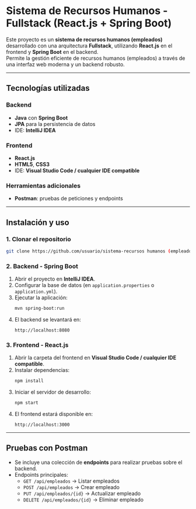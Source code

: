 # Sistema de Recursos Humanos - Fullstack (React.js + Spring Boot)

Este proyecto es un **sistema de recursos humanos (empleados)** desarrollado con una arquitectura **Fullstack**, utilizando **React.js** en el frontend y **Spring Boot** en el backend.  
Permite la gestión eficiente de recursos humanos (empleados) a través de una interfaz web moderna y un backend robusto.

---

## Tecnologías utilizadas

### Backend
- **Java** con **Spring Boot**
- **JPA** para la persistencia de datos
- IDE: **IntelliJ IDEA**

### Frontend
- **React.js**
- **HTML5**, **CSS3**
- IDE: **Visual Studio Code / cualquier IDE compatible**

### Herramientas adicionales
- **Postman**: pruebas de peticiones y endpoints

---

## Instalación y uso

### 1. Clonar el repositorio
```bash
git clone https://github.com/usuario/sistema-recursos humanos (empleados).git
```

### 2. Backend - Spring Boot
1. Abrir el proyecto en **IntelliJ IDEA**.  
2. Configurar la base de datos (en `application.properties` o `application.yml`).  
3. Ejecutar la aplicación:
   ```bash
   mvn spring-boot:run
   ```
4. El backend se levantará en:
   ```
   http://localhost:8080
   ```

### 3. Frontend - React.js
1. Abrir la carpeta del frontend en **Visual Studio Code / cualquier IDE compatible**.  
2. Instalar dependencias:
   ```bash
   npm install
   ```
3. Iniciar el servidor de desarrollo:
   ```bash
   npm start
   ```
4. El frontend estará disponible en:
   ```
   http://localhost:3000
   ```

---

## Pruebas con Postman
- Se incluye una colección de **endpoints** para realizar pruebas sobre el backend.  
- Endpoints principales:
  - `GET /api/empleados` → Listar empleados
  - `POST /api/empleados` → Crear empleado
  - `PUT /api/empleados/{id}` → Actualizar empleado
  - `DELETE /api/empleados/{id}` → Eliminar empleado

